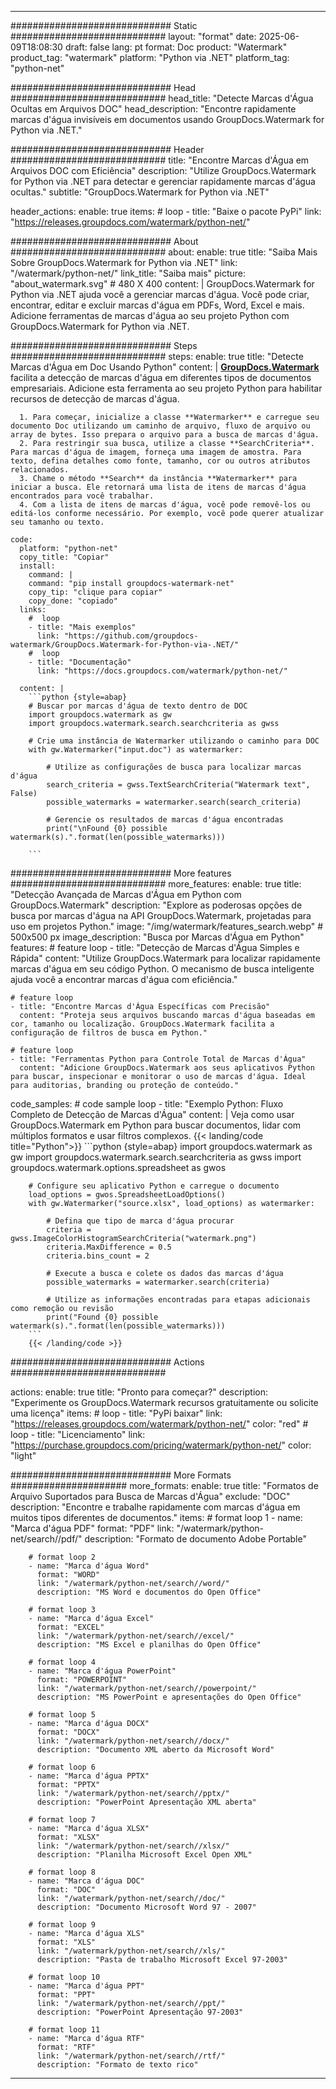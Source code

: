 
---
############################# Static ############################
layout: "format"
date:  2025-06-09T18:08:30
draft: false
lang: pt
format: Doc
product: "Watermark"
product_tag: "watermark"
platform: "Python via .NET"
platform_tag: "python-net"

############################# Head ############################
head_title: "Detecte Marcas d'Água Ocultas em Arquivos DOC"
head_description: "Encontre rapidamente marcas d'água invisíveis em documentos usando GroupDocs.Watermark for Python via .NET."

############################# Header ############################
title: "Encontre Marcas d'Água em Arquivos DOC com Eficiência" 
description: "Utilize GroupDocs.Watermark for Python via .NET para detectar e gerenciar rapidamente marcas d'água ocultas."
subtitle: "GroupDocs.Watermark for Python via .NET" 

header_actions:
  enable: true
  items:
    #  loop
    - title: "Baixe o pacote PyPi"
      link: "https://releases.groupdocs.com/watermark/python-net/"
      
############################# About ############################
about:
    enable: true
    title: "Saiba Mais Sobre GroupDocs.Watermark for Python via .NET"
    link: "/watermark/python-net/"
    link_title: "Saiba mais"
    picture: "about_watermark.svg" # 480 X 400
    content: |
       GroupDocs.Watermark for Python via .NET ajuda você a gerenciar marcas d'água. Você pode criar, encontrar, editar e excluir marcas d'água em PDFs, Word, Excel e mais. Adicione ferramentas de marcas d'água ao seu projeto Python com GroupDocs.Watermark for Python via .NET.

############################# Steps ############################
steps:
    enable: true
    title: "Detecte Marcas d'Água em Doc Usando Python"
    content: |
      **[GroupDocs.Watermark](https://products.groupdocs.com/watermark/python-net/)** facilita a detecção de marcas d'água em diferentes tipos de documentos empresariais. Adicione esta ferramenta ao seu projeto Python para habilitar recursos de detecção de marcas d'água.
      
      1. Para começar, inicialize a classe **Watermarker** e carregue seu documento Doc utilizando um caminho de arquivo, fluxo de arquivo ou array de bytes. Isso prepara o arquivo para a busca de marcas d'água.
      2. Para restringir sua busca, utilize a classe **SearchCriteria**. Para marcas d'água de imagem, forneça uma imagem de amostra. Para texto, defina detalhes como fonte, tamanho, cor ou outros atributos relacionados.
      3. Chame o método **Search** da instância **Watermarker** para iniciar a busca. Ele retornará uma lista de itens de marcas d'água encontrados para você trabalhar.
      4. Com a lista de itens de marcas d'água, você pode removê-los ou editá-los conforme necessário. Por exemplo, você pode querer atualizar seu tamanho ou texto.
   
    code:
      platform: "python-net"
      copy_title: "Copiar"
      install:
        command: |
        command: "pip install groupdocs-watermark-net"
        copy_tip: "clique para copiar"
        copy_done: "copiado"
      links:
        #  loop
        - title: "Mais exemplos"
          link: "https://github.com/groupdocs-watermark/GroupDocs.Watermark-for-Python-via-.NET/"
        #  loop
        - title: "Documentação"
          link: "https://docs.groupdocs.com/watermark/python-net/"
          
      content: |
        ```python {style=abap}
        # Buscar por marcas d'água de texto dentro de DOC
        import groupdocs.watermark as gw
        import groupdocs.watermark.search.searchcriteria as gwss

        # Crie uma instância de Watermarker utilizando o caminho para DOC
        with gw.Watermarker("input.doc") as watermarker:

            # Utilize as configurações de busca para localizar marcas d'água
            search_criteria = gwss.TextSearchCriteria("Watermark text", False)
            possible_watermarks = watermarker.search(search_criteria)

            # Gerencie os resultados de marcas d'água encontradas
            print("\nFound {0} possible watermark(s).".format(len(possible_watermarks)))
       
        ```  

############################# More features ############################
more_features:
  enable: true
  title: "Detecção Avançada de Marcas d'Água em Python com GroupDocs.Watermark"
  description: "Explore as poderosas opções de busca por marcas d'água na API GroupDocs.Watermark, projetadas para uso em projetos Python."
  image: "/img/watermark/features_search.webp" # 500x500 px
  image_description: "Busca por Marcas d'Água em Python"
  features:
    # feature loop
    - title: "Detecção de Marcas d'Água Simples e Rápida"
      content: "Utilize GroupDocs.Watermark para localizar rapidamente marcas d'água em seu código Python. O mecanismo de busca inteligente ajuda você a encontrar marcas d'água com eficiência."

    # feature loop
    - title: "Encontre Marcas d'Água Específicas com Precisão"
      content: "Proteja seus arquivos buscando marcas d'água baseadas em cor, tamanho ou localização. GroupDocs.Watermark facilita a configuração de filtros de busca em Python."

    # feature loop
    - title: "Ferramentas Python para Controle Total de Marcas d'Água"
      content: "Adicione GroupDocs.Watermark aos seus aplicativos Python para buscar, inspecionar e monitorar o uso de marcas d'água. Ideal para auditorias, branding ou proteção de conteúdo."
      
  code_samples:
    # code sample loop
    - title: "Exemplo Python: Fluxo Completo de Detecção de Marcas d'Água"
      content: |
        Veja como usar GroupDocs.Watermark em Python para buscar documentos, lidar com múltiplos formatos e usar filtros complexos.
        {{< landing/code title="Python">}}
        ```python {style=abap}
        import groupdocs.watermark as gw
        import groupdocs.watermark.search.searchcriteria as gwss
        import groupdocs.watermark.options.spreadsheet as gwos

        # Configure seu aplicativo Python e carregue o documento
        load_options = gwos.SpreadsheetLoadOptions()
        with gw.Watermarker("source.xlsx", load_options) as watermarker:

            # Defina que tipo de marca d'água procurar
            criteria = gwss.ImageColorHistogramSearchCriteria("watermark.png")
            criteria.MaxDifference = 0.5
            criteria.bins_count = 2

            # Execute a busca e colete os dados das marcas d'água
            possible_watermarks = watermarker.search(criteria)

            # Utilize as informações encontradas para etapas adicionais como remoção ou revisão
            print("Found {0} possible watermark(s).".format(len(possible_watermarks)))        
        ```
        {{< /landing/code >}}


############################# Actions ############################

actions:
  enable: true
  title: "Pronto para começar?"
  description: "Experimente os GroupDocs.Watermark recursos gratuitamente ou solicite uma licença"
  items:
    #  loop
    - title: "PyPi baixar"
      link: "https://releases.groupdocs.com/watermark/python-net/"
      color: "red"
        #  loop
    - title: "Licenciamento"
      link: "https://purchase.groupdocs.com/pricing/watermark/python-net/"
      color: "light"


############################# More Formats #####################
more_formats:
    enable: true
    title: "Formatos de Arquivo Suportados para Busca de Marcas d'Água"
    exclude: "DOC"
    description: "Encontre e trabalhe rapidamente com marcas d'água em muitos tipos diferentes de documentos."
    items: 
        # format loop 1
        - name: "Marca d'água PDF"
          format: "PDF"
          link: "/watermark/python-net/search//pdf/"
          description: "Formato de documento Adobe Portable"

        # format loop 2
        - name: "Marca d'água Word"
          format: "WORD"
          link: "/watermark/python-net/search//word/"
          description: "MS Word e documentos do Open Office"
          
        # format loop 3
        - name: "Marca d'água Excel"
          format: "EXCEL"
          link: "/watermark/python-net/search//excel/"
          description: "MS Excel e planilhas do Open Office"

        # format loop 4
        - name: "Marca d'água PowerPoint"
          format: "POWERPOINT"
          link: "/watermark/python-net/search//powerpoint/"
          description: "MS PowerPoint e apresentações do Open Office"

        # format loop 5
        - name: "Marca d'água DOCX"
          format: "DOCX"
          link: "/watermark/python-net/search//docx/"
          description: "Documento XML aberto da Microsoft Word"
          
        # format loop 6
        - name: "Marca d'água PPTX"
          format: "PPTX"
          link: "/watermark/python-net/search//pptx/"
          description: "PowerPoint Apresentação XML aberta"
          
        # format loop 7
        - name: "Marca d'água XLSX"
          format: "XLSX"
          link: "/watermark/python-net/search//xlsx/"
          description: "Planilha Microsoft Excel Open XML"

        # format loop 8
        - name: "Marca d'água DOC"
          format: "DOC"
          link: "/watermark/python-net/search//doc/"
          description: "Documento Microsoft Word 97 - 2007"

        # format loop 9
        - name: "Marca d'água XLS"
          format: "XLS"
          link: "/watermark/python-net/search//xls/"
          description: "Pasta de trabalho Microsoft Excel 97-2003"

        # format loop 10
        - name: "Marca d'água PPT"
          format: "PPT"
          link: "/watermark/python-net/search//ppt/"
          description: "PowerPoint Apresentação 97-2003"

        # format loop 11
        - name: "Marca d'água RTF"
          format: "RTF"
          link: "/watermark/python-net/search//rtf/"
          description: "Formato de texto rico"

---